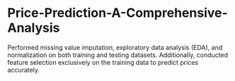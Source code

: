 # Price-Prediction-A-Comprehensive-Analysis
Performed missing value imputation, exploratory data analysis (EDA), and normalization on both training and testing datasets. Additionally, conducted feature selection exclusively on the training data to predict prices accurately.
